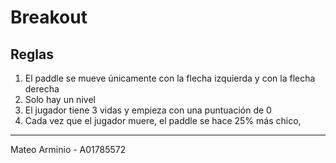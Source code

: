 # Breakout

## Reglas
1. El paddle se mueve únicamente con la flecha izquierda y con la flecha derecha
2. Solo hay un nivel
3. El jugador tiene 3 vidas y empieza con una puntuación de 0
4. Cada vez que el jugador muere, el paddle se hace 25% más chico,
---
Mateo Arminio - A01785572
